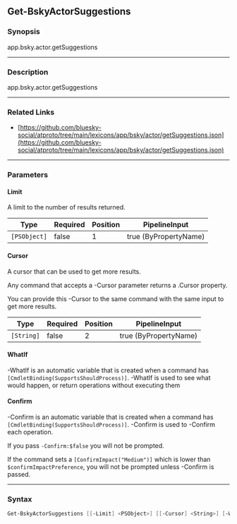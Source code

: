 Get-BskyActorSuggestions
------------------------




### Synopsis
app.bsky.actor.getSuggestions



---


### Description

app.bsky.actor.getSuggestions



---


### Related Links
* [https://github.com/bluesky-social/atproto/tree/main/lexicons/app/bsky/actor/getSuggestions.json](https://github.com/bluesky-social/atproto/tree/main/lexicons/app/bsky/actor/getSuggestions.json)





---


### Parameters
#### **Limit**

A limit to the number of results returned.






|Type        |Required|Position|PipelineInput        |
|------------|--------|--------|---------------------|
|`[PSObject]`|false   |1       |true (ByPropertyName)|



#### **Cursor**

A cursor that can be used to get more results.

Any command that accepts a -Cursor parameter returns a .Cursor property.

You can provide this -Cursor to the same command with the same input to get more results.






|Type      |Required|Position|PipelineInput        |
|----------|--------|--------|---------------------|
|`[String]`|false   |2       |true (ByPropertyName)|



#### **WhatIf**
-WhatIf is an automatic variable that is created when a command has ```[CmdletBinding(SupportsShouldProcess)]```.
-WhatIf is used to see what would happen, or return operations without executing them
#### **Confirm**
-Confirm is an automatic variable that is created when a command has ```[CmdletBinding(SupportsShouldProcess)]```.
-Confirm is used to -Confirm each operation.

If you pass ```-Confirm:$false``` you will not be prompted.


If the command sets a ```[ConfirmImpact("Medium")]``` which is lower than ```$confirmImpactPreference```, you will not be prompted unless -Confirm is passed.



---


### Syntax
```PowerShell
Get-BskyActorSuggestions [[-Limit] <PSObject>] [[-Cursor] <String>] [-WhatIf] [-Confirm] [<CommonParameters>]
```
